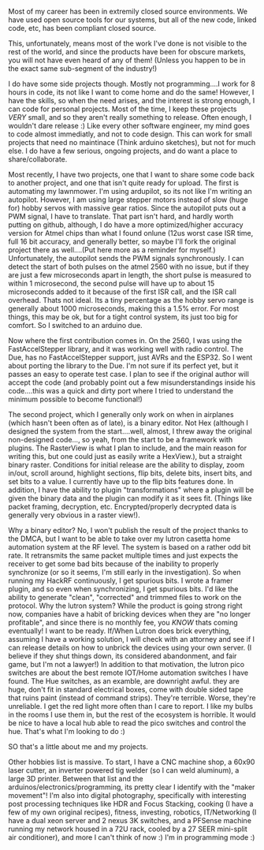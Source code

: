 Most of my career has been in extremily closed source environments.  We have used open source tools for our systems, but all of the new code, linked code, etc, has been compliant closed source.

This, unfortunately, means most of the work I've done is not visible to the rest of the world, and since the products have been for obscure markets, you will not have even heard of any of them!  (Unless you happen to be in the exact same sub-segment of the industry!)

I do have some side projects though.  Mostly not programming....I work for 8 hours in code, its not like I want to come home and do the same!  However, I have the skills, so when the need arises, and the interest is strong enough, I can code for personal projects.  Most of the time, I keep these projects *VERY* small, and so they aren't really something to release.  Often enough, I wouldn't dare release :)  Like every other software engineer, my mind goes to code almost immediatly, and not to code design.  This can work for small projects that need no maintinace (Think arduino sketches), but not for much else.  I do have a few serious, ongoing projects, and do want a place to share/collaborate.

Most recently, I have two projects, one that I want to share some code back to another project, and one that isn't quite ready for upload.  The first is automating my lawnmower.  I'm using ardupilot, so its not like I'm writing an autopilot.  However, I am using large stepper motors instead of slow (huge for) hobby servos with massive gear ratios.  Since the autopilot puts out a PWM signal, I have to translate.  That part isn't hard, and hardly worth putting on github, although, I do have a more optimized/higher accuracy version for Atmel chips than what I found onlune (12us worst case ISR time, full 16 bit accuracy, and generally better, so maybe I'll fork the original project there as well....(Put here more as a reminder for myself.)  Unfortunately, the autopilot sends the PWM signals synchronously.  I can detect the start of both pulses on the atmel 2560 with no issue, but if they are just a few microseconds apart in length, the short pulse is measured to within 1 microsecond, the second pulse will have up to about 15 microseconds added to it because of the first ISR call, and the ISR call overhead.  Thats not ideal.  Its a tiny percentage as the hobby servo range is generally about 1000 microseconds, making this a 1.5% error.  For most things, this may be ok, but for a tight control system, its just too big for comfort.  So I switched to an arduino due.

Now where the first contribution comes in.  On the 2560, I was using the FastAccelStepper library, and it was working well with radio control.  The Due, has no FastAccelStepper support, just AVRs and the ESP32.  So I went about porting the library to the Due.  I'm not sure if its perfect yet, but it passes an easy to operate test case.  I plan to see if the original author will accept the code (and probably point out a few misunderstandings inside his code....this was a quick and dirty port where I tried to understand the minimum possible to become functional!)

The second project, which I generally only work on when in airplanes (which hasn't been often as of late), is a binary editor.  Not Hex (although I designed the system from the start....well, almost, I threw away the original non-designed code..., so yeah, from the start to be a framework with plugins.  The RasterView is what I plan to include, and the main reason for writing this, but one could just as easily write a HexView.), but a straight binary raster.  Conditions for initial release are the ability to display, zoom in/out, scroll around, highlight sections, flip bits, delete bits, insert bits, and set bits to a value.  I currently have up to the flip bits features done.  In addition, I have the ability to plugin "transformations" where a plugin will be given the binary data and the plugin can modify it as it sees fit.  (Things like packet framing, decryption, etc.  Encrypted/properly decrypted data is generally very obvious in a raster view!).  

Why a binary editor?  No, I won't publish the result of the project thanks to the DMCA, but I want to be able to take over my lutron casetta home automation system at the RF level.  The system is based on a rather odd bit rate.  It retransmits the same packet multiple times and just expects the receiver to get some bad bits because of the inability to properly synchronize (or so it seems, I'm still early in the investigation).  So when running my HackRF continuously, I get spurious bits.  I wrote a framer plugin, and so even when synchronizing, I get spurious bits.  I'd like the ability to generate "clean", "corrected" and trimmed files to work on the protocol.  Why the lutron system?  While the product is going strong right now, companies have a habit of bricking devices when they are "no longer profitable", and since there is no monthly fee, you *KNOW* thats coming eventually!  I want to be ready.  If/When Lutron does brick everything, assuming I have a working solution, I will check with an attorney and see if I can release details on how to unbrick the devices using your own server.  (I believe if they shut things down, its considered abandonment, and fair game, but I'm not a lawyer!) In addition to that motivation, the lutron pico switches are about the best remote IOT/Home automation switches I have found.  The Hue switches, as an examble, are downright awful.  they are huge, don't fit in standard electrical boxes, come with double sided tape that ruins paint (instead of command strips).  They're terrible.  Worse, they're unreliable.  I get the red light more often than I care to report.  I like my bulbs in the rooms I use them in, but the rest of the ecosystem is horrible.  It would be nice to have a local hub able to read the pico switches and control the hue.  That's what I'm looking to do :)

SO that's a little about me and my projects.

Other hobbies list is massive.  To start, I have a CNC machine shop, a 60x90 laser cutter, an inverter powered tig welder (so I can weld aluminum), a large 3D printer.  Between that list and the arduinos/electronics/programming, its pretty clear I identify with the "maker movement"!  I'm also into digital photography, specifically with interesting post processing techniques like HDR and Focus Stacking, cooking (I have a few of my own original recipes), fitness, investing, robotics, IT/Networking (I have a dual xeon server and 2 nexus 3K switches, and a PFSense machine running my network housed in a 72U rack, cooled by a 27 SEER mini-split air conditioner), and more I can't think of now :)  I'm in programming mode :)


